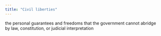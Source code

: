 ```yaml
---
title: "Civil liberties"
---
```

the personal guarantees and freedoms that the government cannot abridge by law, constitution, or judicial interpretation

